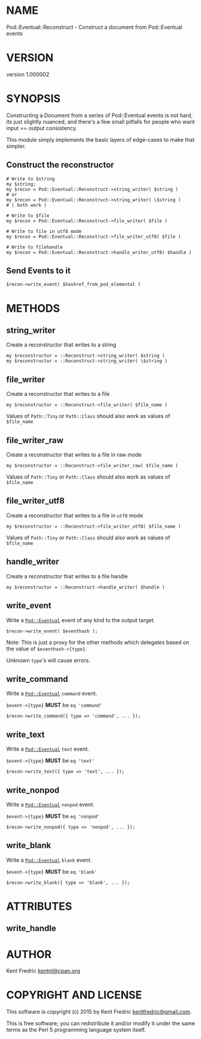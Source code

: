 # NAME

Pod::Eventual::Reconstruct - Construct a document from Pod::Eventual events

# VERSION

version 1.000002

# SYNOPSIS

Constructing a Document from a series of Pod::Eventual events is not hard, its just slightly nuanced,
and there's a few small pitfalls for people who want input == output consistency.

This module simply implements the basic layers of edge-cases to make that simpler.

## Construct the reconstructor

    # Write to $string
    my $string;
    my $recon = Pod::Eventual::Reconstruct->string_writer( $string )
    # or
    my $recon = Pod::Eventual::Reconstruct->string_writer( \$string )
    # ( both work )

    # Write to $file
    my $recon = Pod::Eventual::Reconstruct->file_writer( $file )

    # Write to file in utf8 mode
    my $recon = Pod::Eventual::Reconstruct->file_writer_utf8( $file )

    # Write to filehandle
    my $recon = Pod::Eventual::Reconstruct->handle_writer_utf8( $handle )

## Send Events to it

    $recon->write_event( $hashref_from_pod_elemental )

# METHODS

## string\_writer

Create a reconstructor that writes to a string

    my $reconstructor = ::Reconstruct->string_writer( $string )
    my $reconstructor = ::Reconstruct->string_writer( \$string )

## file\_writer

Create a reconstructor that writes to a file

    my $reconstructor = ::Reconstruct->file_writer( $file_name )

Values of `Path::Tiny` or `Path::Class` should also work as values of `$file_name`

## file\_writer\_raw

Create a reconstructor that writes to a file in raw mode

    my $reconstructor = ::Reconstruct->file_writer_raw( $file_name )

Values of `Path::Tiny` or `Path::Class` should also work as values of `$file_name`

## file\_writer\_utf8

Create a reconstructor that writes to a file in `utf8` mode

    my $reconstructor = ::Reconstruct->file_writer_utf8( $file_name )

Values of `Path::Tiny` or `Path::Class` should also work as values of `$file_name`

## handle\_writer

Create a reconstructor that writes to a file handle

    my $reconstructor = ::Reconstruct->handle_writer( $handle )

## write\_event

Write a [`Pod::Eventual`](https://metacpan.org/pod/Pod::Eventual) event of any kind to the output target.

    $recon->write_event( $eventhash );

Note: This is just a proxy for the other methods which delegates based on the value of `$eventhash->{type}`.

Unknown `type`'s will cause errors.

## write\_command

Write a  [`Pod::Eventual`](https://metacpan.org/pod/Pod::Eventual) `command` event.

`$event->{type}` **MUST** be `eq 'command'`

    $recon->write_command({ type => 'command', ... });

## write\_text

Write a  [`Pod::Eventual`](https://metacpan.org/pod/Pod::Eventual) `text` event.

`$event->{type}` **MUST** be `eq 'text'`

    $recon->write_text({ type => 'text', ... });

## write\_nonpod

Write a  [`Pod::Eventual`](https://metacpan.org/pod/Pod::Eventual) `nonpod` event.

`$event->{type}` **MUST** be `eq 'nonpod'`

    $recon->write_nonpod({ type => 'nonpod', ... });

## write\_blank

Write a  [`Pod::Eventual`](https://metacpan.org/pod/Pod::Eventual) `blank` event.

`$event->{type}` **MUST** be `eq 'blank'`

    $recon->write_blank({ type => 'blank', ... });

# ATTRIBUTES

## write\_handle

# AUTHOR

Kent Fredric <kentnl@cpan.org>

# COPYRIGHT AND LICENSE

This software is copyright (c) 2015 by Kent Fredric <kentfredric@gmail.com>.

This is free software; you can redistribute it and/or modify it under
the same terms as the Perl 5 programming language system itself.
